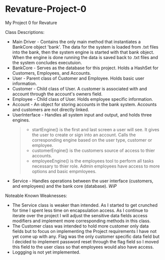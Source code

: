 # Revature-Project-0
My Project 0 for Revature

Class Descriptions:
* Main Driver - Contains the only main method that instantiates a BankCore object 'bank'. The data for the system is loaded from .txt files into the bank, then the system engine is started with that bank object. When the engine is done running the data is saved back to .txt files and the system concludes executuion.
* BankCore - Serves as the database for this project. Holds a HashSet for Customers, Employees, and Accounts.
* User - Parent class of Customer and Employee. Holds basic user information.
* Customer - Child class of User. A customer is associated with and account through the account's owners field.
* Employee - Child class of User. Holds employee specific information.
* Account - An object for storing accounts in the bank system. Accounts and customers are not directly linked.
* UserInterface - Handles all system input and output, and holds three engines.
  >- startEngine() is the first and last screen a user will see. It gives the user to create or sign into an account. Calls the corresponding engine based on the user type, customer or employee.
  >- customerEngine() is the customers source of access to thier accounts.
  >- employeeEngine() is the employees tool to perform all tasks necessary to thier role. Admin employees have access to more options and basic empmloyees.
* Service - Handles operations between the user interface (customers, and employees) and the bank core (database). *WiP*


Noteable Known Weaknesses: 
  - The Service class is weaker than intended. As I started to get crunched for time I spent less time on encapsulation access. As I continue to iterate over the project I will adjust the sensitive data fields access modifiers and implement more corresponding methods in this class.
  - The Customer class was intended to hold more customer only data fields but to focus on implementing the Project requirements I have not yet come up with any. Flag was the only customer specific data field but I decided to implement password reset through the flag field so I moved this field to the user class so that employees would also have access.
  - Loggging is not yet implemented.
